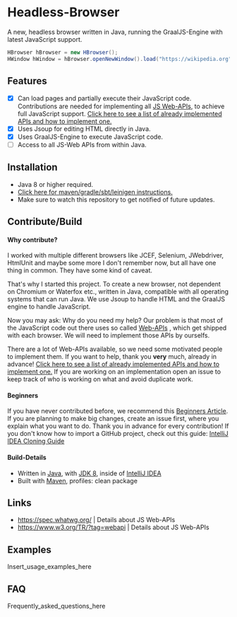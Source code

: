 # Headless-Browser

A new, headless browser written in Java, running the GraalJS-Engine with latest JavaScript support.

```java
HBrowser hBrowser = new HBrowser();
HWindow hWindow = hBrowser.openNewWindow().load("https://wikipedia.org");
```
## Features
- [x] Can load pages and partially execute their JavaScript code. Contributions are needed for implementing all [JS Web-APIs](https://developer.mozilla.org/en-US/docs/Web/API), to achieve full JavaScript support. [Click here to see a list of already implemented APIs and how to implement one.](how-to-implement-a-js-web-api.md)
- [x] Uses Jsoup for editing HTML directly in Java.
- [x] Uses GraalJS-Engine to execute JavaScript code.
- [ ] Access to all JS-Web APIs from within Java.

## Installation

- Java 8 or higher required.
- [Click here for maven/gradle/sbt/leinigen instructions.](https://jitpack.io/#Osiris-Team/Headless-Browser)
- Make sure to watch this repository to get notified of future updates.

## Contribute/Build

#### Why contribute?

I worked with multiple different browsers like JCEF, Selenium, JWebdriver,
HtmlUnit and maybe some more I don't remember now, but all have one thing in common. 
They have some kind of caveat.

That's why I started this project. To create a new browser, not dependent on Chromium or Waterfox etc., written in Java,
compatible with all operating systems that can run Java.
We use Jsoup to handle HTML and the GraalJS engine to handle JavaScript.

Now you may ask: Why do you need my help? 
Our problem is that most of the JavaScript code out there uses so called [Web-APIs](https://developer.mozilla.org/en-US/docs/Web/API)
, which get shipped with each browser.
We will need to implement those APIs by ourselfs.

There are a lot of Web-APIs available, so we need some motivated people to implement them.
If you want to help, thank you **very** much, already in advance! [Click here to see a list of already implemented APIs and how to implement one.](how-to-implement-a-js-web-api.md)
If you are working on an implementation open an issue to keep track of who is working on what and avoid duplicate work.

#### Beginners

If you have never contributed before, we recommend
this [Beginners Article](https://www.jetbrains.com/help/idea/contribute-to-projects.html). If you are planning to make
big changes, create an issue first, where you explain what you want to do. Thank you in advance for every contribution!
If you don't know how to import a GitHub project, check out this
guide: [IntelliJ IDEA Cloning Guide](https://blog.jetbrains.com/idea/2020/10/clone-a-project-from-github/)

#### Build-Details

- Written in [Java](https://java.com/),
  with [JDK 8](https://www.oracle.com/java/technologies/javase/javase-jdk8-downloads.html), inside
  of [IntelliJ IDEA](https://www.jetbrains.com/idea/)
- Built with [Maven](https://maven.apache.org/), profiles: clean package

## Links

- https://spec.whatwg.org/ | Details about JS Web-APIs
- https://www.w3.org/TR/?tag=webapi | Details about JS Web-APIs

## Examples

Insert_usage_examples_here

## FAQ

Frequently_asked_questions_here

